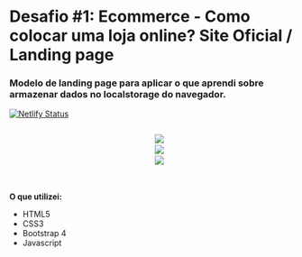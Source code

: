 # Desafio #1: Ecommerce - Como colocar uma loja online? Site Oficial / Landing page
### Modelo de landing page para aplicar o que aprendi sobre armazenar dados no localstorage do navegador.
[![Netlify Status](https://api.netlify.com/api/v1/badges/35dc6946-50ab-47c1-9658-f359f6427461/deploy-status)](https://app.netlify.com/sites/backtothe90s/deploys)

<p align="center">
  <code>
    <img src="https://github.com/gucaciolato/landing-page-hitingcoders-vtex/blob/main/assets/img/LP1.PNG">
    <img src="https://github.com/gucaciolato/landing-page-hitingcoders-vtex/blob/main/assets/img/LP2.PNG">
    <img src="https://github.com/gucaciolato/landing-page-hitingcoders-vtex/blob/main/assets/img/LP3.PNG">
  </code>
  <br />
  <br />
<p/>

**O que utilizei:**
  - HTML5
  - CSS3
  - Bootstrap 4
  - Javascript
